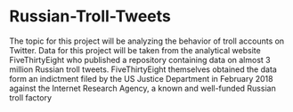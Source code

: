 # Russian-Troll-Tweets
The topic for this project will be analyzing the behavior of troll accounts on Twitter. Data
for this project will be taken from the analytical website FiveThirtyEight who published a
repository containing data on almost 3 million Russian troll tweets. FiveThirtyEight themselves
obtained the data form an indictment filed by the US Justice Department in February 2018
against the Internet Research Agency, a known and well-funded Russian troll factory
